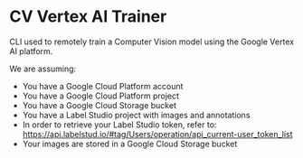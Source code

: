 # CV Vertex AI Trainer
CLI used to remotely train a Computer Vision model using the Google Vertex AI platform.

We are assuming:
- You have a Google Cloud Platform account
- You have a Google Cloud Platform project
- You have a Google Cloud Storage bucket
- You have a Label Studio project with images and annotations
- In order to retrieve your Label Studio token, refer to: https://api.labelstud.io/#tag/Users/operation/api_current-user_token_list
- Your images are stored in a Google Cloud Storage bucket